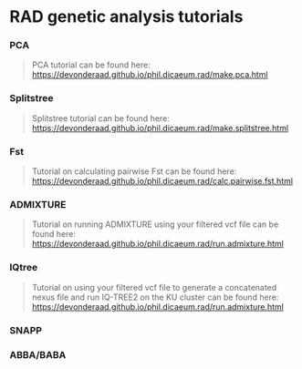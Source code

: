 # RAD genetic analysis tutorials

### PCA
> PCA tutorial can be found here: https://devonderaad.github.io/phil.dicaeum.rad/make.pca.html

### Splitstree
> Splitstree tutorial can be found here: https://devonderaad.github.io/phil.dicaeum.rad/make.splitstree.html

### Fst
> Tutorial on calculating pairwise Fst can be found here: https://devonderaad.github.io/phil.dicaeum.rad/calc.pairwise.fst.html

### ADMIXTURE
> Tutorial on running ADMIXTURE using your filtered vcf file can be found here: https://devonderaad.github.io/phil.dicaeum.rad/run.admixture.html

### IQtree
> Tutorial on using your filtered vcf file to generate a concatenated nexus file and run IQ-TREE2 on the KU cluster can be found here: https://devonderaad.github.io/phil.dicaeum.rad/run.admixture.html

### SNAPP


### ABBA/BABA
